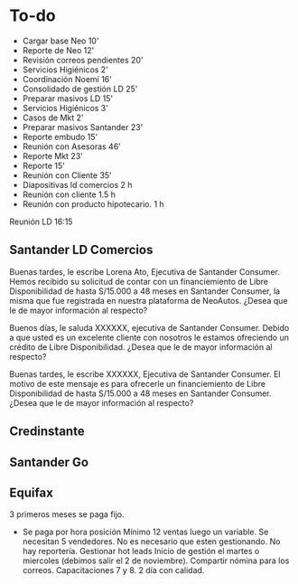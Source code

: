 # To-do

- Cargar base Neo 10'
- Reporte de Neo 12'
- Revisión correos pendientes 20'
- Servicios Higiénicos 2'
- Coordinación Noemí 16'
- Consolidado de gestión LD 25'
- Preparar masivos LD 15'
- Servicios Higiénicos 3'
- Casos de Mkt 2'
- Preparar masivos Santander 23'
- Reporte embudo 15'
- Reunión con Asesoras 46'
- Reporte Mkt 23'
- Reporte 15'
- Reunión con Cliente 35'
- Diapositivas ld comercios 2 h
- Reunión con cliente 1.5 h
- Reunión con producto hipotecario. 1 h

Reunión LD 16:15

## Santander LD Comercios

Buenas tardes, le escribe Lorena Ato, Ejecutiva de Santander Consumer. Hemos recibido su solicitud de contar con un financiemiento de Libre Disponibilidad de hasta S/15.000 a 48 meses en Santander Consumer, la misma que fue registrada en nuestra plataforma de NeoAutos. ¿Desea que le de mayor información al respecto?

Buenos días, le saluda XXXXXX, ejecutiva de Santander Consumer. Debido a que usted es un excelente cliente con nosotros le estamos ofreciendo un crédito de Libre Disponibilidad. ¿Desea que le de mayor información al respecto?

Buenas tardes, le escribe XXXXXX, Ejecutiva de Santander Consumer. El motivo de este mensaje es para ofrecerle un financiemiento de Libre Disponibilidad de hasta S/15.000 a 48 meses en Santander Consumer. ¿Desea que le de mayor información al respecto?

## Credinstante

## Santander Go

## Equifax

3 primeros meses se paga fijo.
- Se paga por hora posición
Mínimo 12 ventas luego un variable.
Se necesitan 5 vendedores. No es necesario que esten gestionando.
No hay reportería.
Gestionar hot leads
Inicio de gestión el martes o miercoles (debimos salir el 2 de noviembre).
Compartir nómina para los correos.
Capacitaciones 7 y 8.
2 día con calidad.

